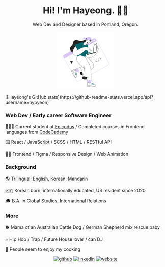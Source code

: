 <h1 align="center">Hi! I'm Hayeong. 🫶🏻 </h1> 
<p align="center">Web Dev and Designer based in Portland, Oregon.</p>

<p align="center">
  <a href="https://icons8.com/illustrations/author/7WmtYU90j36d"><img width="180" height="180" src="https://github.com/hypyeon/hypyeon/blob/main/sammy-line-young-woman-coding-on-laptop.gif"></a>
</p>
![Hayeong's GitHub stats](https://github-readme-stats.vercel.app/api?username=hypyeon)
<h3>Web Dev / Early career Software Engineer </h3>
<div>
  <p>
    👩🏻‍🏫 Current student at <a href="https://www.epicodus.com/">Epicodus</a> / Completed courses in Frontend languages from <a href="https://www.codecademy.com/profiles/hayongcodes">CodeCademy</a>
  </p>
  <p>
    ⌨️ React / JavaScript / SCSS / HTML / RESTful API
  </p>
  <p>
    ✍🏻 Frontend / Figma / Responsive Design / Web Animation
  </p>
</div>
<h3>Background</h3>
<div>
  <p>
    🌎 Trilingual: English, Korean, Mandarin
  </p>
  <p>
    🇰🇷 Korean born, internationally educated, US resident since 2020
  </p>
  <p>
    🎓 B.A. in Global Studies, International Relations
  </p>
</div>
<h3>More</h3>
<div>
  <p>
    🐕 Mama of an Australian Cattle Dog / German Shepherd mix rescue baby
  </p>
  <p>
    🎶 Hip Hop / Trap / Future House lover / can DJ
  </p>
  <p>
    🍲 People seem to enjoy my cooking 
  </p>
</div>
<p align="center">
  <a href="https://github.com/hypyeon"><img src='https://cdn.jsdelivr.net/npm/simple-icons@3.0.1/icons/github.svg' alt='github' height='30'></a>  
  <a href="https://www.linkedin.com/in/hayeongp828663811/"><img src='https://cdn.jsdelivr.net/npm/simple-icons@3.0.1/icons/linkedin.svg' alt='linkedin' height='30'></a>  
  <a href="https://www.hayeong.website"><img src='https://cdn.jsdelivr.net/npm/simple-icons@3.0.1/icons/icloud.svg' alt='website' height='30'></a>  
</p>
